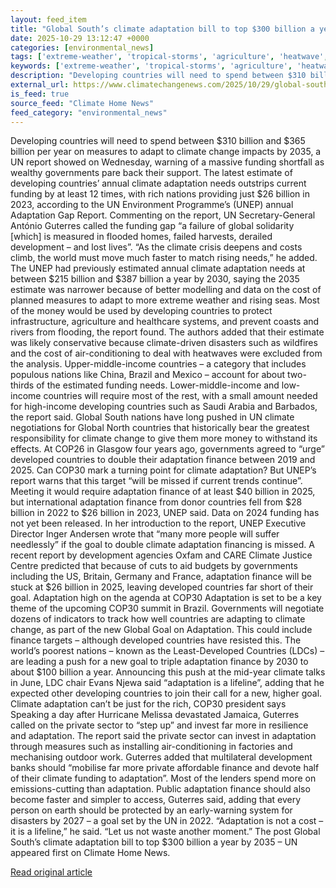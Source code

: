 ```yaml
---
layout: feed_item
title: "Global South’s climate adaptation bill to top $300 billion a year by 2035 – UN"
date: 2025-10-29 13:12:47 +0000
categories: [environmental_news]
tags: ['extreme-weather', 'tropical-storms', 'agriculture', 'heatwave', 'climate-health', 'year-2023', 'public-health', 'wildfires', 'flooding', 'hurricane']
keywords: ['extreme-weather', 'tropical-storms', 'agriculture', 'heatwave', 'south', 'climate-health', 'climate', 'global']
description: "Developing countries will need to spend between $310 billion and $365 billion per year on measures to adapt to climate change impacts by 2035, a UN report sh..."
external_url: https://www.climatechangenews.com/2025/10/29/global-souths-climate-adaptation-bill-to-pass-300-billion-a-year-by-2035-un/
is_feed: true
source_feed: "Climate Home News"
feed_category: "environmental_news"
---
```


Developing countries will need to spend between $310 billion and $365 billion per year on measures to adapt to climate change impacts by 2035, a UN report showed on Wednesday, warning of a massive funding shortfall as wealthy governments pare back their support. The latest estimate of developing countries&#8217; annual climate adaptation needs outstrips current funding by at least 12 times, with rich nations providing just $26 billion in 2023, according to the UN Environment Programme&#8217;s (UNEP) annual Adaptation Gap Report. Commenting on the report, UN Secretary-General António Guterres called the funding gap &#8220;a failure of global solidarity [which] is measured in flooded homes, failed harvests, derailed development &#8211; and lost lives&#8221;. &#8220;As the climate crisis deepens and costs climb, the world must move much faster to match rising needs,&#8221; he added. The UNEP had previously estimated annual climate adaptation needs at between $215 billion and $387 billion a year by 2030, saying the 2035 estimate was narrower because of better modelling and data on the cost of planned measures to adapt to more extreme weather and rising seas. Most of the money would be used by developing countries to protect infrastructure, agriculture and healthcare systems, and prevent coasts and rivers from flooding, the report found. The authors added that their estimate was likely conservative because climate-driven disasters such as wildfires and the cost of air-conditioning to deal with heatwaves were excluded from the analysis. Upper-middle-income countries &#8211; a category that includes populous nations like China, Brazil and Mexico &#8211; account for about two-thirds of the estimated funding needs. Lower-middle-income and low-income countries will require most of the rest, with a small amount needed for high-income developing countries such as Saudi Arabia and Barbados, the report said. Global South nations have long pushed in UN climate negotiations for Global North countries that historically bear the greatest responsibility for climate change to give them more money to withstand its effects. At COP26 in Glasgow four years ago, governments agreed to &#8220;urge&#8221; developed countries to double their adaptation finance between 2019 and 2025. Can COP30 mark a turning point for climate adaptation? But UNEP&#8217;s report warns that this target &#8220;will be missed if current trends continue&#8221;. Meeting it would require adaptation finance of at least $40 billion in 2025, but international adaptation finance from donor countries fell from $28 billion in 2022 to $26 billion in 2023, UNEP said. Data on 2024 funding has not yet been released. In her introduction to the report, UNEP Executive Director Inger Andersen wrote that &#8220;many more people will suffer needlessly&#8221; if the goal to double climate adaptation financing is missed. A recent report by development agencies Oxfam and CARE Climate Justice Centre predicted that because of cuts to aid budgets by governments including the US, Britain, Germany and France, adaptation finance will be stuck at $26 billion in 2025, leaving developed countries far short of their goal. Adaptation high on the agenda at COP30 Adaptation is set to be a key theme of the upcoming COP30 summit in Brazil. Governments will negotiate dozens of indicators to track how well countries are adapting to climate change, as part of the new Global Goal on Adaptation. This could include finance targets &#8211; although developed countries have resisted this. The world&#8217;s poorest nations &#8211; known as the Least-Developed Countries (LDCs) &#8211; are leading a push for a new goal to triple adaptation finance by 2030 to about $100 billion a year. Announcing this push at the mid-year climate talks in June, LDC chair Evans Njewa said &#8220;adaptation is a lifeline&#8221;, adding that he expected other developing countries to join their call for a new, higher goal. Climate adaptation can’t be just for the rich, COP30 president says Speaking a day after Hurricane Melissa devastated Jamaica, Guterres called on the private sector to &#8220;step up&#8221; and invest far more in resilience and adaptation. The report said the private sector can invest in adaptation through measures such as installing air-conditioning in factories and mechanising outdoor work. Guterres added that multilateral development banks should &#8220;mobilise far more private affordable finance and devote half of their climate funding to adaptation&#8221;. Most of the lenders spend more on emissions-cutting than adaptation. Public adaptation finance should also become faster and simpler to access, Guterres said, adding that every person on earth should be protected by an early-warning system for disasters by 2027 &#8211; a goal set by the UN in 2022. &#8220;Adaptation is not a cost – it is a lifeline,&#8221; he said. &#8220;Let us not waste another moment.&#8221; The post Global South&#8217;s climate adaptation bill to top $300 billion a year by 2035 &#8211; UN appeared first on Climate Home News.

[Read original article](https://www.climatechangenews.com/2025/10/29/global-souths-climate-adaptation-bill-to-pass-300-billion-a-year-by-2035-un/)
